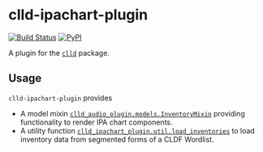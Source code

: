 # clld-ipachart-plugin

[![Build Status](https://github.com/clld/clld-ipachart-plugin/workflows/tests/badge.svg)](https://github.com/clld/clld-ipachart-plugin/actions?query=workflow%3Atests)
[![PyPI](https://img.shields.io/pypi/v/clld-ipachart-plugin.svg)](https://pypi.org/project/clld-ipachart-plugin)

A plugin for the [`clld`](https://pypi.org/project/clld) package.


## Usage

`clld-ipachart-plugin` provides
- A model mixin [`clld_audio_plugin.models.InventoryMixin`](src/clld_ipachart_plugin/models.py)
  providing functionality to render IPA chart components.
- A utility function [`clld_ipachart_plugin.util.load_inventories`](src/clld_ipachart_plugin/util.py)
  to load inventory data from segmented forms of a CLDF Wordlist.